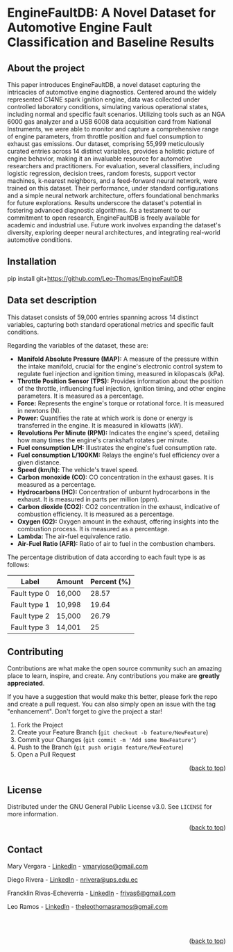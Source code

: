 # EngineFaultDB: A Novel Dataset for Automotive Engine Fault Classification and Baseline Results

<!-- ABOUT THE PROJECT -->
## About the project

This paper introduces EngineFaultDB, a novel dataset capturing the intricacies of automotive engine diagnostics. Centered around the widely represented C14NE spark ignition engine, data was collected under controlled laboratory conditions, simulating various operational states, including normal and specific fault scenarios. Utilizing tools such as an NGA 6000 gas analyzer and a USB 6008 data acquisition card from National Instruments, we were able to monitor and capture a comprehensive range of engine parameters, from throttle position and fuel consumption to exhaust gas emissions. Our dataset, comprising 55,999 meticulously curated entries across 14 distinct variables, provides a holistic picture of engine behavior, making it an invaluable resource for automotive researchers and practitioners. For evaluation, several classifiers, including logistic regression, decision trees, random forests, support vector machines, k-nearest neighbors, and a feed-forward neural network, were trained on this dataset. Their performance, under standard configurations and a simple neural network architecture, offers foundational benchmarks for future explorations. Results underscore the dataset's potential in fostering advanced diagnostic algorithms. As a testament to our commitment to open research, EngineFaultDB is freely available for academic and industrial use. Future work involves expanding the dataset's diversity, exploring deeper neural architectures, and integrating real-world automotive conditions.

<!-- GETTING STARTED -->
## Installation

pip install git+https://github.com/Leo-Thomas/EngineFaultDB

## Data set description

This dataset consists of 59,000 entries spanning across 14 distinct variables, capturing both standard operational metrics and specific fault conditions. 

Regarding the variables of the dataset, these are:

* **Manifold Absolute Pressure (MAP):** A measure of the pressure within the intake manifold, crucial for the engine's electronic control system to regulate fuel injection and ignition timing, measured in kilopascals (kPa).
* **Throttle Position Sensor (TPS):** Provides information about the position of the throttle, influencing fuel injection, ignition timing, and other engine parameters. It is measured as a percentage.
* **Force:** Represents the engine's torque or rotational force. It is measured in newtons (N).
* **Power:** Quantifies the rate at which work is done or energy is transferred in the engine. It is measured in kilowatts (kW).
* **Revolutions Per Minute (RPM):** Indicates the engine's speed, detailing how many times the engine's crankshaft rotates per minute.
* **Fuel consumption L/H:** Illustrates the engine's fuel consumption rate.
* **Fuel consumption L/100KM:** Relays the engine's fuel efficiency over a given distance.
* **Speed (km/h):** The vehicle's travel speed.
* **Carbon monoxide (CO):** CO concentration in the exhaust gases. It is measured as a percentage.
* **Hydrocarbons (HC):** Concentration of unburnt hydrocarbons in the exhaust. It is measured in parts per million (ppm).
* **Carbon dioxide (CO2):** CO2 concentration in the exhaust, indicative of combustion efficiency. It is measured as a percentage.
* **Oxygen (O2):** Oxygen amount in the exhaust, offering insights into the combustion process. It is measured as a percentage.
* **Lambda:** The air-fuel equivalence ratio.
* **Air-Fuel Ratio (AFR):** Ratio of air to fuel in the combustion chambers.
  
The percentage distribution of data according to each fault type is as follows:

| Label    | Amount  | Percent (\%) |
|----------|---------|--------------|
| Fault type 0  | 16,000 | 28.57 |
| Fault type 1  | 10,998 | 19.64 |
| Fault type 2  | 15,000 | 26.79 |
| Fault type 3  | 14,001 | 25    |

<!-- CONTRIBUTING -->
## Contributing

Contributions are what make the open source community such an amazing place to learn, inspire, and create. Any contributions you make are **greatly appreciated**.

If you have a suggestion that would make this better, please fork the repo and create a pull request. You can also simply open an issue with the tag "enhancement".
Don't forget to give the project a star!

1. Fork the Project
2. Create your Feature Branch (`git checkout -b feature/NewFeature`)
3. Commit your Changes (`git commit -m 'Add some NewFeature'`)
4. Push to the Branch (`git push origin feature/NewFeature`)
5. Open a Pull Request

<p align="right">(<a href="#top">back to top</a>)</p>



<!-- LICENSE -->
## License

Distributed under the GNU General Public License v3.0. See `LICENSE` for more information.

<p align="right">(<a href="#top">back to top</a>)</p>



<!-- CONTACT -->
## Contact

Mary Vergara - [LinkedIn](https://www.linkedin.com/in/mary-josefina-vergara-9ba47561/) - vmaryjose@gmail.com

Diego Rivera - [LinkedIn](https://www.linkedin.com/in/silvanakescobar/) - nrivera@ups.edu.ec

Francklin Rivas-Echeverría - [LinkedIn](https://www.linkedin.com/in/francklin-rivas-echeverria-514180144/) - frivas6@gmail.com

Leo Ramos - [LinkedIn](https://www.linkedin.com/in/leo-thomas-ramos/) - theleothomasramos@gmail.com

<br>
<br>


<p align="right">(<a href="#top">back to top</a>)</p>
